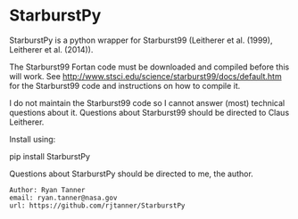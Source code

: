 # StarburstPy

StarburstPy is a python wrapper for Starburst99 (Leitherer et al. (1999), Leitherer et al. (2014)).
    
The Starburst99 Fortan code must be downloaded and compiled before this will work. See http://www.stsci.edu/science/starburst99/docs/default.htm for the Starburst99 code and instructions on how to compile it.
    
I do not maintain the Starburst99 code so I cannot answer (most) technical questions about it. Questions about Starburst99 should be directed to Claus Leitherer.

Install using:

pip install StarburstPy

Questions about StarburstPy should be directed to me, the author.    
    
    Author: Ryan Tanner
    email: ryan.tanner@nasa.gov
    url: https://github.com/rjtanner/StarburstPy
